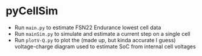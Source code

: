 # pyCellSim

- Run `main.py` to estimate FSN22 Endurance lowest cell data
- Run `mainSim.py` to simulate and estimate a current step on a single cell
- Run `plotV-Q.py` to plot the (made up, but kinda accurate I guess) voltage-charge diagram used to estimate SoC from internal cell voltages

